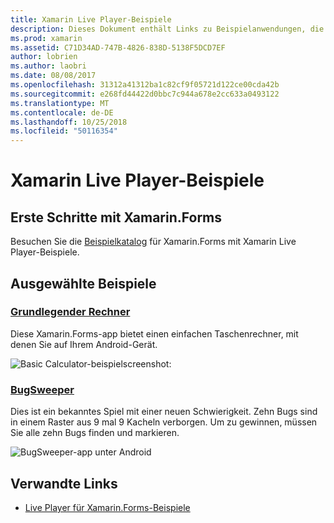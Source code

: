 ```yaml
---
title: Xamarin Live Player-Beispiele
description: Dieses Dokument enthält Links zu Beispielanwendungen, die beim Testen von Xamarin Live Player verwendet. Verknüpfte Samplings ein grundlegender Rechner und ein Fehler Sweeper Spiel.
ms.prod: xamarin
ms.assetid: C71D34AD-747B-4826-838D-5138F5DCD7EF
author: lobrien
ms.author: laobri
ms.date: 08/08/2017
ms.openlocfilehash: 31312a41312ba1c82cf9f05721d122ce00cda42b
ms.sourcegitcommit: e268fd44422d0bbc7c944a678e2cc633a0493122
ms.translationtype: MT
ms.contentlocale: de-DE
ms.lasthandoff: 10/25/2018
ms.locfileid: "50116354"
---
```

# <a name="xamarin-live-player-samples"></a>Xamarin Live Player-Beispiele

## <a name="get-started-with-xamarinforms"></a>Erste Schritte mit Xamarin.Forms

Besuchen Sie die [Beispielkatalog](https://developer.xamarin.com/samples/xamarin-live-player/all/) für Xamarin.Forms mit Xamarin Live Player-Beispiele.

## <a name="featured-samples"></a>Ausgewählte Beispiele

### <a name="basic-calculatorhttpsdeveloperxamarincomsamplesmobileliveplayerbasiccalculator"></a>[Grundlegender Rechner](https://developer.xamarin.com/samples/mobile/LivePlayer/BasicCalculator/)

Diese Xamarin.Forms-app bietet einen einfachen Taschenrechner, mit denen Sie auf Ihrem Android-Gerät.

![Basic Calculator-beispielscreenshot:](samples-images/basic-calculator-sml.png)

### <a name="bugsweeperhttpsdeveloperxamarincomsamplesmobileliveplayerbugsweeperlp"></a>[BugSweeper](https://developer.xamarin.com/samples/mobile/LivePlayer/BugSweeperLP/)

Dies ist ein bekanntes Spiel mit einer neuen Schwierigkeit. Zehn Bugs sind in einem Raster aus 9 mal 9 Kacheln verborgen. Um zu gewinnen, müssen Sie alle zehn Bugs finden und markieren.

![BugSweeper-app unter Android](samples-images/bugsweeper-sml.png)

## <a name="related-links"></a>Verwandte Links

- [Live Player für Xamarin.Forms-Beispiele](https://developer.xamarin.com/samples/xamarin-live-player/all/)
